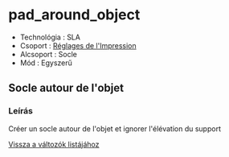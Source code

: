# pad\_around\_object

* Technológia : SLA
* Csoport : [Réglages de l'Impression](../sla_printer/sla_parameters.md)
* Alcsoport : Socle
* Mód : Egyszerű

## Socle autour de l'objet

### Leírás

Créer un socle autour de l'objet et ignorer l'élévation du support

[Vissza a változók listájához](variable_list.md)

